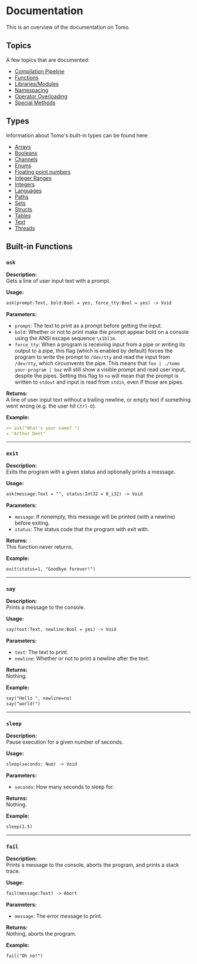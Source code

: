 # Documentation

This is an overview of the documentation on Tomo.

## Topics

A few topics that are documented:

- [Compilation Pipeline](compilation.md)
- [Functions](functions.md)
- [Libraries/Modules](libraries.md)
- [Namespacing](namespacing.md)
- [Operator Overloading](operators.md)
- [Special Methods](metamethods.md)

## Types

Information about Tomo's built-in types can be found here:

- [Arrays](arrays.md)
- [Booleans](booleans.md)
- [Channels](channels.md)
- [Enums](enums.md)
- [Floating point numbers](nums.md)
- [Integer Ranges](ranges.md)
- [Integers](integers.md)
- [Languages](langs.md)
- [Paths](paths.md)
- [Sets](sets.md)
- [Structs](structs.md)
- [Tables](tables.md)
- [Text](text.md)
- [Threads](threads.md)

## Built-in Functions

### `ask`

**Description:**  
Gets a line of user input text with a prompt.

**Usage:**  
```markdown
ask(prompt:Text, bold:Bool = yes, force_tty:Bool = yes) -> Void
```

**Parameters:**

- `prompt`: The text to print as a prompt before getting the input.
- `bold`: Whether or not to print make the prompt appear bold on a console
  using the ANSI escape sequence `\x1b[1m`.
- `force_tty`: When a program is receiving input from a pipe or writing its
  output to a pipe, this flag (which is enabled by default) forces the program
  to write the prompt to `/dev/tty` and read the input from `/dev/tty`, which
  circumvents the pipe. This means that `foo | ./tomo your-program | baz` will
  still show a visible prompt and read user input, despite the pipes. Setting
  this flag to `no` will mean that the prompt is written to `stdout` and input
  is read from `stdin`, even if those are pipes.

**Returns:**  
A line of user input text without a trailing newline, or empty text if
something went wrong (e.g. the user hit `Ctrl-D`).

**Example:**  
```markdown
>> ask("What's your name? ")
= "Arthur Dent"
```

---

### `exit`

**Description:**  
Exits the program with a given status and optionally prints a message.

**Usage:**  
```markdown
ask(message:Text = "", status:Int32 = 0_i32) -> Void
```

**Parameters:**

- `message`: If nonempty, this message will be printed (with a newline) before
  exiting.
- `status`: The status code that the program with exit with.

**Returns:**  
This function never returns.

**Example:**  
```markdown
exit(status=1, "Goodbye forever!")
```

---

### `say`

**Description:**  
Prints a message to the console.

**Usage:**  
```markdown
say(text:Text, newline:Bool = yes) -> Void
```

**Parameters:**

- `text`: The text to print.
- `newline`: Whether or not to print a newline after the text.

**Returns:**  
Nothing.

**Example:**  
```markdown
say("Hello ", newline=no)
say("world!")
```

---

### `sleep`

**Description:**  
Pause execution for a given number of seconds.

**Usage:**  
```markdown
sleep(seconds: Num) -> Void
```

**Parameters:**

- `seconds`: How many seconds to sleep for.

**Returns:**  
Nothing.

**Example:**  
```markdown
sleep(1.5)
```

---

### `fail`

**Description:**  
Prints a message to the console, aborts the program, and prints a stack trace.

**Usage:**  
```markdown
fail(message:Text) -> Abort
```

**Parameters:**

- `message`: The error message to print.

**Returns:**  
Nothing, aborts the program.

**Example:**  
```markdown
fail("Oh no!")
```
